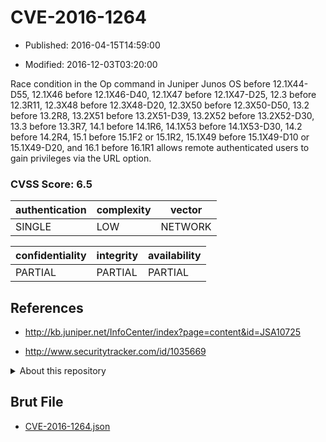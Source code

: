 # CVE-2016-1264

- Published: 2016-04-15T14:59:00

- Modified: 2016-12-03T03:20:00

Race condition in the Op command in Juniper Junos OS before 12.1X44-D55, 12.1X46 before 12.1X46-D40, 12.1X47 before 12.1X47-D25, 12.3 before 12.3R11, 12.3X48 before 12.3X48-D20, 12.3X50 before 12.3X50-D50, 13.2 before 13.2R8, 13.2X51 before 13.2X51-D39, 13.2X52 before 13.2X52-D30, 13.3 before 13.3R7, 14.1 before 14.1R6, 14.1X53 before 14.1X53-D30, 14.2 before 14.2R4, 15.1 before 15.1F2 or 15.1R2, 15.1X49 before 15.1X49-D10 or 15.1X49-D20, and 16.1 before 16.1R1 allows remote authenticated users to gain privileges via the URL option.

### CVSS Score: **6.5**

| authentication | complexity | vector |
| --- | --- | --- |
| SINGLE | LOW | NETWORK |

| confidentiality | integrity | availability |
| --- | --- | --- |
| PARTIAL | PARTIAL | PARTIAL |

## References

* http://kb.juniper.net/InfoCenter/index?page=content&id=JSA10725

* http://www.securitytracker.com/id/1035669

<details>
<summary>About this repository</summary> 

  This repository is part of the project [Live Hack CVE](https://github.com/Live-Hack-CVE). Main website can be found [www.live-hack.org](https://www.live-hack.org) 
  
  Made by [Sn0wAlice](https://github.com/Sn0wAlice) for the people that care about security and need to have a feed of the latest CVEs. Hope you enjoy it, don't forget to star the repo and follow me on [Twitter](https://twitter.com/Sn0wAlice) and [Github](https://github.com/Sn0wAlice). And that is my [personnal website](https://www.alice-snow.me/)

  - [Home Page](https://github.com/Live-Hack-CVE)
  - [Framework](https://github.com/Live-Hack-CVE/cve-framework)
  - [CVE database](https://github.com/Live-Hack-CVE/full_database)
  - [Changelog](https://github.com/Live-Hack-CVE/Changelog)
</details>

## Brut File

* [CVE-2016-1264.json](https://raw.githubusercontent.com/Live-Hack-CVE/full_database/main/cves/2016/CVE-2016-1264.json)

